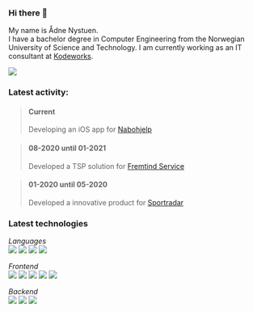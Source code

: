 ### Hi there 👋

My name is Ådne Nystuen. <br>
I have a bachelor degree in Computer Engineering from the Norwegian University of Science and Technology.
I am currently working as an IT consultant at [Kodeworks](https://kodeworks.no/).
 
<a href="https://www.linkedin.com/in/adne-nystuen/">
  <img src="https://img.shields.io/badge/linkedin-0077B5.svg?style=for-the-badge&logo=linkedin&logoColor=white"/>
</a>

### Latest activity:
> #### Current 
> Developing an iOS app for [Nabohjelp](https://nye.obos.no/nabohjelp/)

> #### 08-2020 until 01-2021
> Developed a TSP solution for [Fremtind Service](https://fremtindservice.no/)

> #### 01-2020 until 05-2020
> Developed a innovative product for [Sportradar](https://www.sportradar.com/)

### Latest technologies
*Languages*  
<img src="https://img.shields.io/badge/-Swift-313131?style=for-the-badge&logo=Swift&logoColor=white"/>
<img src="https://img.shields.io/badge/-Typescript-313131?style=for-the-badge&logo=Typescript&logoColor=white"/>
<img src="https://img.shields.io/badge/-C--Sharp-313131?style=for-the-badge&logo=C-sharp&logoColor=white"/>
<img src="https://img.shields.io/badge/-Java-313131?style=for-the-badge&logo=Java&logoColor=white"/>

*Frontend*  
<img src="https://img.shields.io/badge/-SwiftUI-313131?style=for-the-badge&logo=SwiftUI&logoColor=white"/>
<img src="https://img.shields.io/badge/-UIKit-313131?style=for-the-badge&logo=UIKit&logoColor=white"/>
<img src="https://img.shields.io/badge/-React-313131?style=for-the-badge&logo=React&logoColor=white"/>
<img src="https://img.shields.io/badge/-Vue.js-313131?style=for-the-badge&logo=vue&logoColor=white"/>
<img src="https://img.shields.io/badge/-CSS-313131?style=for-the-badge&logo=css&logoColor=white"/>

*Backend*  
<img src="https://img.shields.io/badge/-Spring-313131?style=for-the-badge&logo=Spring&logoColor=white"/>
<img src="https://img.shields.io/badge/-.NET-313131?style=for-the-badge&logo=.NET&logoColor=white"/>
<img src="https://img.shields.io/badge/-Node.js-313131?style=for-the-badge&logo=Node.js&logoColor=white"/>
